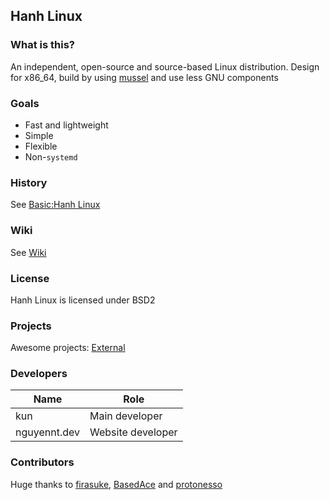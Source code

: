 ## Hanh Linux
### What is this?
An independent, open-source and source-based Linux distribution. Design for x86_64, build by using [mussel](https://github.com/firasuke/mussel) and use less GNU components 
### Goals
- Fast and lightweight
- Simple
- Flexible
- Non-`systemd`
### History 
See [Basic:Hanh Linux](https://github.com/hanh-linux/wiki/wiki/Basic:Hanh-Linux#history)
### Wiki
See [Wiki](https://github.com/hanh-linux/wiki/wiki)
### License
Hanh Linux is licensed under BSD2
### Projects
Awesome projects: [External](https://github.com/hanh-linux/wiki/wiki/4.External)
### Developers 
|Name         |Role               |
|-------------|-------------------|
|kun          | Main developer    |
|nguyennt.dev | Website developer |
### Contributors
Huge thanks to [firasuke](https://github.com/firasuke), [BasedAce](https://github.com) and [protonesso]()
